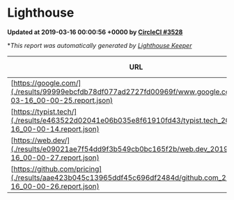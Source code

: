 
# Lighthouse

**Updated at 2019-03-16 00:00:56 +0000 by [CircleCI #3528](https://circleci.com/gh/ItinerisLtd/lighthouse-keeper-example/3528)**

**This report was automatically generated by [Lighthouse Keeper](https://github.com/itinerisltd/lighthouse-keeper)*

| URL | Performance | Accessibility | Best Practices | SEO | PWA | Updated At |
| --- | --- | --- | --- | --- | --- | --- |
| [https://google.com/](./results/99999ebcfdb78df077ad2727fd00969f/www.google.com_2019-03-16_00-00-25.report.json) | 0.96 | 0.71 | 0.93 | 0.82 | 0.58 | 2019-03-16T00:00:25.111Z |
| [https://typist.tech/](./results/e463522d02041e06b035e8f61910fd43/typist.tech_2019-03-16_00-00-14.report.json) | 1 |  |  |  |  | 2019-03-16T00:00:14.017Z |
| [https://web.dev/](./results/e09021ae7f54dd9f3b549cb0bc165f2b/web.dev_2019-03-16_00-00-27.report.json) | 0.97 | 0.93 | 0.93 | 0.87 | 1 | 2019-03-16T00:00:27.795Z |
| [https://github.com/pricing](./results/aae423b045c13965ddf45c696df2484d/github.com_2019-03-16_00-00-26.report.json) | 0.86 | 0.89 | 0.93 | 0.9 | 0.58 | 2019-03-16T00:00:26.059Z |
